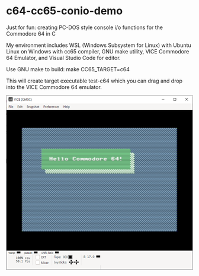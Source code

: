 # c64-cc65-conio-demo
Just for fun:  creating PC-DOS style console i/o functions for the Commodore 64 in C

My environment includes WSL (Windows Subsystem for Linux) with Ubuntu Linux on Windows with cc65 compiler, GNU make utility, VICE Commodore 64 Emulator, and Visual Studio Code for editor.

Use GNU make to build:
make CC65_TARGET=c64

This will create target executable test-c64 which you can drag and drop into the VICE Commodore 64 emulator.

<img src="VICE-screenshot.png">
